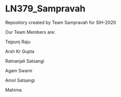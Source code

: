 # LN379_Sampravah

Repository created by Team Sampravah for SIH-2020

Our Team Members are:

Tejpunj Raju 

Arsh Kr Gupta

Ratnanjali Satsangi

Agam Swami

Amol Satsangi

Mahima

